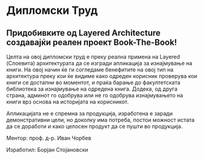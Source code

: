 # Дипломски Труд

## Придобивките од Layered Architecture создавајќи реален проект Book-The-Book!


Целта на овој дипломски труд е преку реална примена на Layered (Слоевита) архитектурата да се изгради апликација за изнајмување на книги. На овој начин ќе ги согледаме бенефитите на овој тип на архитектура преку кои ќе видиме како одреден корисник проверува кои книги се достапни во моментот, и праќа барање до факултетската библиотека за изнајмување на одредена книга. Додека, од друга страна, админот го одобрува или не го одобрува изнајмувањето на книги врз основа на историјата на корисникот.

Апликацијата не е спремна за продукција, изработена е заради демонстративни цели, но доколку има потреба, постои можност истата да се доработи и како целосен продукт да се пушти во продукција.

Ментор: проф. д-р. Иван Чорбев

Изработил: Борјан Стојановски
